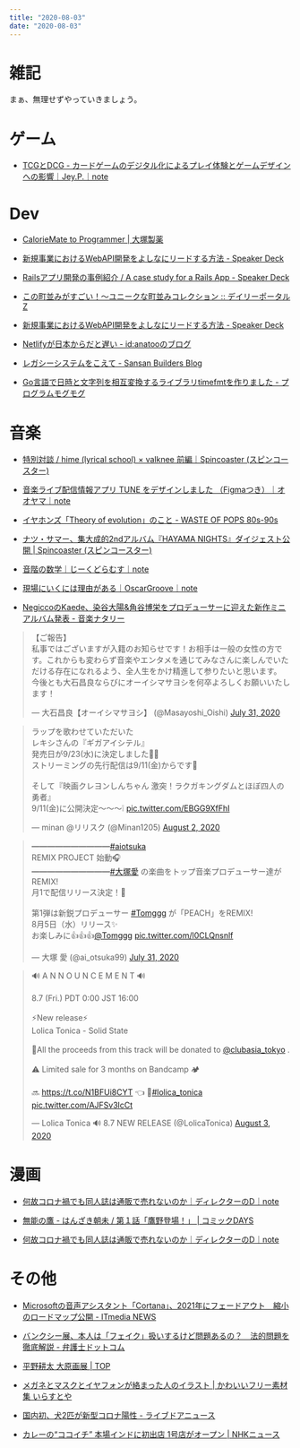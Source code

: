 ```yaml
---
title: "2020-08-03"
date: "2020-08-03"
---
```



雑記
==========================

まぁ、無理せずやっていきましょう。

ゲーム
==========================

+ [TCGとDCG - カードゲームのデジタル化によるプレイ体験とゲームデザインへの影響｜Jey.P.｜note](https://note.com/jey_p/n/nacdc8413edf5)



Dev
==========================

+ [CalorieMate to Programmer \| 大塚製薬](https://www.otsuka.co.jp/cmt/to_programmer/)

+ [新規事業におけるWebAPI開発をよしなにリードする方法 - Speaker Deck](https://speakerdeck.com/shibadog1121/xin-gui-shi-ye-niokeruwebapikai-fa-woyosinaniridosurufang-fa)

+ [Railsアプリ開発の事例紹介 / A case study for a Rails App - Speaker Deck](https://speakerdeck.com/sinsoku/a-case-study-for-a-rails-app)

+ [この町並みがすごい！～ユニークな町並みコレクション :: デイリーポータルZ](https://dailyportalz.jp/kiji/unique_view_of_street)

+ [新規事業におけるWebAPI開発をよしなにリードする方法 - Speaker Deck](https://speakerdeck.com/shibadog1121/xin-gui-shi-ye-niokeruwebapikai-fa-woyosinaniridosurufang-fa)

+ [Netlifyが日本からだと遅い - id:anatooのブログ](https://blog.anatoo.jp/2020-08-03)

+ [レガシーシステムをこえて - Sansan Builders Blog](https://buildersbox.corp-sansan.com/entry/2020/08/03/110000)

+ [Go言語で日時と文字列を相互変換するライブラリtimefmtを作りました - プログラムモグモグ](https://itchyny.hatenablog.com/entry/2020/08/03/100000)




音楽
==========================

+ [特別対談 / hime (lyrical school) × valknee 前編｜Spincoaster (スピンコースター)](https://spincoaster.com/crosstalk-hime-from-lyrical-school-x-valknee-vol-1)

+ [音楽ライブ配信情報アプリ TUNE をデザインしました （Figmaつき）｜オオヤマ｜note](https://note.com/xhirosisx/n/n3b94b426382a)

+ [イヤホンズ「Theory of evolution」のこと - WASTE OF POPS 80s-90s](https://www.wasteofpops.com/entry/2020/08/02/000000)

+ [ナツ・サマー、集大成的2ndアルバム『HAYAMA NIGHTS』ダイジェスト公開 \| Spincoaster (スピンコースター)](https://spincoaster.com/news/natsu-summer-share-2nd-album-hayama-nights-digest)

+ [音階の数学｜じーくどらむす｜note](https://note.com/geekdrums/n/nfa5f24b40069)

+ [現場にいくには理由がある｜OscarGroove｜note](https://note.com/oscargroove/n/nf5eaa6cea2f6)

+ [NegiccoのKaede、染谷大陽&角谷博栄をプロデューサーに迎えた新作ミニアルバム発表 - 音楽ナタリー](https://natalie.mu/music/news/390330)

<blockquote class="twitter-tweet"><p lang="ja" dir="ltr">【ご報告】<br>私事ではございますが入籍のお知らせです！お相手は一般の女性の方です。これからも変わらず音楽やエンタメを通じてみなさんに楽しんでいただける存在になれるよう、全人生をかけ精進して参りたいと思います。<br>今後とも大石昌良ならびにオーイシマサヨシを何卒よろしくお願いいたします！</p>&mdash; 大石昌良【オーイシマサヨシ】 (@Masayoshi_Oishi) <a href="https://twitter.com/Masayoshi_Oishi/status/1289033047203930112?ref_src=twsrc%5Etfw">July 31, 2020</a></blockquote> <script async src="https://platform.twitter.com/widgets.js" charset="utf-8"></script>

<blockquote class="twitter-tweet"><p lang="ja" dir="ltr">ラップを歌わせていただいた<br>レキシさんの『ギガアイシテル』<br>発売日が9/23(水)に決定しました🐰🐸<br>ストリーミングの先行配信は9/11(金)からです🌾<br><br>そして『映画クレヨンしんちゃん 激突！ラクガキングダムとほぼ四人の勇者』<br>9/11(金)に公開決定〜〜〜❕ <a href="https://t.co/EBGG9XfFhI">pic.twitter.com/EBGG9XfFhI</a></p>&mdash; minan @リリスク (@Minan1205) <a href="https://twitter.com/Minan1205/status/1289888813460811776?ref_src=twsrc%5Etfw">August 2, 2020</a></blockquote> <script async src="https://platform.twitter.com/widgets.js" charset="utf-8"></script>

<blockquote class="twitter-tweet"><p lang="ja" dir="ltr">━━━━━━━━━━<a href="https://twitter.com/hashtag/aiotsuka?src=hash&amp;ref_src=twsrc%5Etfw">#aiotsuka</a> <br>REMIX PROJECT 始動🎧<br>━━━━━━━━━━<a href="https://twitter.com/hashtag/%E5%A4%A7%E5%A1%9A%E6%84%9B?src=hash&amp;ref_src=twsrc%5Etfw">#大塚愛</a> の楽曲をトップ音楽プロデューサー達がREMIX! <br>月1で配信リリース決定！🙌<br> <br>第1弾は新鋭プロデューサー <a href="https://twitter.com/hashtag/Tomggg?src=hash&amp;ref_src=twsrc%5Etfw">#Tomggg</a> が「PEACH」をREMIX!<br>8月5日（水）リリース✨<br>お楽しみに👍👍👍<a href="https://twitter.com/Tomggg?ref_src=twsrc%5Etfw">@Tomggg</a> <a href="https://t.co/l0CLQnsnlf">pic.twitter.com/l0CLQnsnlf</a></p>&mdash; 大塚 愛 (@ai_otsuka99) <a href="https://twitter.com/ai_otsuka99/status/1289154037384802305?ref_src=twsrc%5Etfw">July 31, 2020</a></blockquote> <script async src="https://platform.twitter.com/widgets.js" charset="utf-8"></script>

<blockquote class="twitter-tweet"><p lang="en" dir="ltr">🔊 A N N O U N C E M E N T 🔊<br><br>8.7 (Fri.) PDT 0:00 JST 16:00<br><br>⚡️New release⚡️<br>Lolica Tonica - Solid State<br><br>💝All the proceeds from this track will be donated to <a href="https://twitter.com/clubasia_tokyo?ref_src=twsrc%5Etfw">@clubasia_tokyo</a> .<br><br>⚠️ Limited sale for 3 months on Bandcamp 🏕<br><br>🔜 <a href="https://t.co/N1BFUi8CYT">https://t.co/N1BFUi8CYT</a> 👈 👀<a href="https://twitter.com/hashtag/lolica_tonica?src=hash&amp;ref_src=twsrc%5Etfw">#lolica_tonica</a> <a href="https://t.co/AJFSv3lcCt">pic.twitter.com/AJFSv3lcCt</a></p>&mdash; Lolica Tonica 🔊 8.7 NEW RELEASE (@LolicaTonica) <a href="https://twitter.com/LolicaTonica/status/1290225954640470017?ref_src=twsrc%5Etfw">August 3, 2020</a></blockquote> <script async src="https://platform.twitter.com/widgets.js" charset="utf-8"></script>



漫画
==========================

+ [何故コロナ禍でも同人誌は通販で売れないのか｜ディレクターのD｜note](https://note.com/director_d/n/nb3d10ebd2ba3)

+ [無能の鷹 - はんざき朝未 / 第１話「鷹野登場！」 \| コミックDAYS](https://comic-days.com/episode/10834108156680395853)

+ [何故コロナ禍でも同人誌は通販で売れないのか｜ディレクターのD｜note](https://note.com/director_d/n/nb3d10ebd2ba3)



その他
==========================

+ [Microsoftの音声アシスタント「Cortana」、2021年にフェードアウト　縮小のロードマップ公開 - ITmedia NEWS](https://www.itmedia.co.jp/news/articles/2008/03/news101.html)

+ [バンクシー展、本人は「フェイク」扱いするけど問題あるの？　法的問題を徹底解説 - 弁護士ドットコム](https://www.bengo4.com/c_23/n_10558/)

+ [平野耕太 大原画展 \| TOP](http://hiranokohta.gengaten.com)

+ [メガネとマスクとイヤフォンが絡まった人のイラスト \| かわいいフリー素材集 いらすとや](https://www.irasutoya.com/2020/08/blog-post_75.html)

+ [国内初、犬2匹が新型コロナ陽性 - ライブドアニュース](https://news.livedoor.com/article/detail/18677277/)

+ [カレーの“ココイチ” 本場インドに初出店 1号店がオープン \| NHKニュース](https://www3.nhk.or.jp/news/html/20200803/k10012548851000.html)

